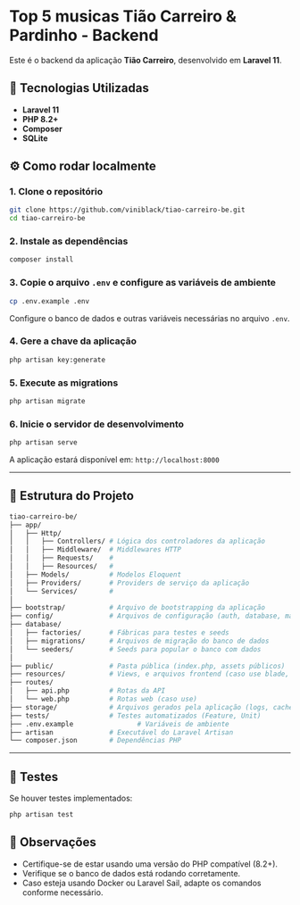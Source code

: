 # Top 5 musicas Tião Carreiro & Pardinho - Backend

Este é o backend da aplicação **Tião Carreiro**, desenvolvido em **Laravel 11**.

## 🚀 Tecnologias Utilizadas

-   **Laravel 11**
-   **PHP 8.2+**
-   **Composer**
-   **SQLite**

## ⚙️ Como rodar localmente

### 1. Clone o repositório

```bash
git clone https://github.com/viniblack/tiao-carreiro-be.git
cd tiao-carreiro-be
```

### 2. Instale as dependências

```bash
composer install
```

### 3. Copie o arquivo `.env` e configure as variáveis de ambiente

```bash
cp .env.example .env
```

Configure o banco de dados e outras variáveis necessárias no arquivo `.env`.

### 4. Gere a chave da aplicação

```bash
php artisan key:generate
```

### 5. Execute as migrations

```bash
php artisan migrate
```

### 6. Inicie o servidor de desenvolvimento

```bash
php artisan serve
```

A aplicação estará disponível em: `http://localhost:8000`

---

## 📁 Estrutura do Projeto

```bash
tiao-carreiro-be/
├── app/
│   ├── Http/
│   │   ├── Controllers/ # Lógica dos controladores da aplicação
│   │   ├── Middleware/  # Middlewares HTTP
│   │   ├── Requests/    # 
│   │   ├── Resources/   # 
│   ├── Models/          # Modelos Eloquent
│   ├── Providers/       # Providers de serviço da aplicação
│   └── Services/        # 
│
├── bootstrap/           # Arquivo de bootstrapping da aplicação
├── config/              # Arquivos de configuração (auth, database, mail, etc)
├── database/
│   ├── factories/       # Fábricas para testes e seeds
│   ├── migrations/      # Arquivos de migração do banco de dados
│   └── seeders/         # Seeds para popular o banco com dados
│
├── public/              # Pasta pública (index.php, assets públicos)
├── resources/           # Views, e arquivos frontend (caso use blade, etc)
├── routes/
│   ├── api.php          # Rotas da API
│   └── web.php          # Rotas web (caso use)
├── storage/             # Arquivos gerados pela aplicação (logs, cache, etc)
├── tests/               # Testes automatizados (Feature, Unit)
├── .env.example                # Variáveis de ambiente
├── artisan              # Executável do Laravel Artisan
└── composer.json        # Dependências PHP
```

---

## 🧪 Testes

Se houver testes implementados:

```bash
php artisan test
```

## 📌 Observações

-   Certifique-se de estar usando uma versão do PHP compatível (8.2+).
-   Verifique se o banco de dados está rodando corretamente.
-   Caso esteja usando Docker ou Laravel Sail, adapte os comandos conforme necessário.
